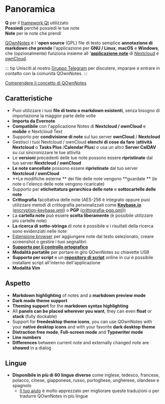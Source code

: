 # Panoramica

<template>
<v-carousel cycle show-arrows-on-hover>
  <v-carousel-item>
    <img src="/screenshots/screenshot.png" alt="Schermata di QOwnNotes" />
    <div class="sheet">
      Modifica le tue note con evidenziazione del markdown, tag colorati e sottocartelle
    </div>
  </v-carousel-item>
  <v-carousel-item>
    <img src="/screenshots/screenshot-minimal.png" alt="Vista minima" />
    <div class="sheet">
      Interfaccia utente predefinita minima che può essere rimossa ancora di più
    </div>
  </v-carousel-item>
  <v-carousel-item>
    <img src="/screenshots/screenshot-vertical.png" alt="Vista verticale" />
    <div class="sheet">
      Visualizza le tue note in una vista markdown verticale spostando i pannelli
    </div>
  </v-carousel-item>
  <v-carousel-item>
    <img src="/screenshots/screenshot-portable-mode.png" alt="Modalità portabile" />
    <div class="sheet">
      Modalità portatile per chiavette USB
    </div>
  </v-carousel-item>
  <v-carousel-item>
    <img src="/screenshots/screenshot-1col.png" alt="Una colonna" />
    <div class="sheet">
      Tutti i pannelli possono essere posizionati dove vuoi
    </div>
  </v-carousel-item>
  <v-carousel-item>
    <img src="/screenshots/screenshot-darkmode.png" alt="Schermata di QOwnNotes" />
    <div class="sheet">
      Modalità notte
    </div>
  </v-carousel-item>
  <v-carousel-item>
    <img src="/screenshots/screenshot-distraction-free-mode.png" alt="screenshot-distraction-free-mode" />
    <div class="sheet">
      Modalità senza distrazioni
    </div>
  </v-carousel-item>
  <v-carousel-item>
    <img src="/screenshots/screenshot-encrypted-note-decrypted.png" alt="Nota crittografia" />
    <div class="sheet">
      Crittografia delle note AES opzionale (anche con script)
    </div>
  </v-carousel-item>
  <v-carousel-item>
    <img src="/screenshots/screenshot-encrypted-note.png" alt="Nota crittografata" />
    <div class="sheet">
      Le note crittografate sono ancora testo
    </div>
  </v-carousel-item>
  <v-carousel-item>
    <img src="/screenshots/screenshot-diff.png" alt="screenshot diff" />
    <div class="sheet">
      Mostra la differenza tra le note quando è stata modificata esternamente
    </div>
  </v-carousel-item>
  <v-carousel-item>
    <img src="/screenshots/screenshot-export-print.png" alt="screenshot-export-print" />
    <div class="sheet">
      Nota esportazione e stampa in PDF
    </div>
  </v-carousel-item>
  <v-carousel-item>
    <img src="/screenshots/screenshot-freedesktop-theme.png" alt="screenshot-freedesktop-theme" />
    <div class="sheet">
      Icone tramite il tema Freedesktop
    </div>
  </v-carousel-item>
  <v-carousel-item>
    <img src="/screenshots/screenshot-other-workspace.png" alt="screenshot-other-workspace" />
    <div class="sheet">
      Puoi avere diversi spazi di lavoro
    </div>
  </v-carousel-item>
  <v-carousel-item>
    <img src="/screenshots/screenshot-qml.png" alt="screenshot-qml" />
    <div class="sheet">
      Scriptable
    </div>
  </v-carousel-item>
  <v-carousel-item>
    <img src="/screenshots/screenshot-russian.png" alt="screenshot-russian" />
    <div class="sheet">
      Translated to many languages
    </div>
  </v-carousel-item>
  <v-carousel-item>
    <img src="/screenshots/screenshot-search-in-all-notes.png" alt="screenshot-search-in-all-notes" />
    <div class="sheet">
      Cerca in tutte le note
    </div>
  </v-carousel-item>
  <v-carousel-item>
    <img src="/screenshots/screenshot-search-in-current-note.png" alt="screenshot-search-in-current-note" />
    <div class="sheet">
      Cerca nella nota corrente
    </div>
  </v-carousel-item>
  <v-carousel-item>
    <img src="/screenshots/screenshot-settings-note-folders.png" alt="screenshot-settings-note-folders" />
    <div class="sheet">
      In grado di utilizzare più cartelle di note
    </div>
  </v-carousel-item>
  <v-carousel-item>
    <img src="/screenshots/screenshot-todo.png" alt="screenshot-todo" />
    <div class="sheet">
      Gestisci le tue liste di cose da fare tramite CalDAV
    </div>
  </v-carousel-item>
  <v-carousel-item>
    <img src="/screenshots/screenshot-trash.png" alt="screenshot-trash" />
    <div class="sheet">
      Gestisci le note cestinate sul tuo server Nextcloud
    </div>
  </v-carousel-item>
  <v-carousel-item>
    <img src="/screenshots/screenshot-versioning.png" alt="screenshot-versioning" />
    <div class="sheet">
      Gestisci le versioni delle note sul tuo server Nextcloud
    </div>
  </v-carousel-item>
</v-carousel>
</template>

<v-divider />

**Q** per il [framework Qt](https://www.qt.io/) utilizzato  
**Possiedi** perché possiedi le tue note  
**Note** per le note che prendi

<v-divider />

[QOwnNotes](https://www.qownnotes.org/) è l '**open source** (GPL) file di testo semplice **annotazione di markdown che prende** l'applicazione per **GNU / Linux**, **macOS** e **Windows**, che (opzionalmente) funziona insieme all '[**applicazione note**](https://github.com/nextcloud/notes) di [Nextcloud](https://nextcloud.com/) e [ownCloud](https://owncloud.org/).

::: tip
Unisciti al nostro [Gruppo Telegram](https://t.me/QOwnNotes) per discutere, imparare e entrare in contatto con la comunità QOwnNotes.
:::

[Comprendere il concetto di QOwnNotes](concept.md)

## Caratteristiche
- Puoi utilizzare i tuoi **file di testo o markdown esistenti**, senza bisogno di importazione la maggior parte delle volte
- **Importa da Evernote**
- **Compatibile** con l'applicazione Notes di **Nextcloud / ownCloud** e **mobile** e Nextcloud Text
- Supporto per **condivisione di note** sul tuo server **ownCloud** / **Nextcloud**
- Gestisci i tuoi Nextcloud / ownCloud **elenchi di cose da fare** (**attività Nextcloud** o **Tasks Plus** /**Calendar Plus**) o usa un altro **Server CalDAV** su cui sincronizzare le tue attività
- Le **versioni** precedenti delle tue note possono essere **ripristinate** dal tuo server **Nextcloud / ownCloud**
- **Le note cancellate** possono essere **ripristinate** dal tuo server **Nextcloud / ownCloud**
- **Le modifiche esterne ** dei file delle note vengono **guardate ** (le note o l'elenco delle note vengono ricaricate)
- Supporto per **etichettatura gerarchica delle note** e **sottocartelle delle note**
- **Crittografia** facoltativa delle note (AES-256 è integrato oppure puoi utilizzare metodi di crittografia personalizzati come **[Keybase.io](https://keybase.io/)** ([encryption-keybase.qml](https://github.com/pbek/QOwnNotes/blob/develop/doc/scripting/encryption-keybase.qml)) o **PGP** ([crittografia-pgp.qml](https://github.com/pbek/QOwnNotes/blob/develop/doc/scripting/encryption-pgp.qml)))
- La **cartella note** può essere **scelta liberamente** (è possibile utilizzare più cartelle note)
- **La ricerca di sotto-stringa** di note è possibile e i risultati della ricerca sono evidenziati nelle note
- [Estensione browser](browser-extension.md) per aggiungere note dal testo selezionato, creare screenshot o gestire i tuoi segnalibri
- [**Supporto per il controllo ortografico**](../editor/spellchecking.md)
- **Modalità portatile** per portare in giro QOwnNotes su chiavette USB
- **Supporto per script** e un [**repository di script**](https://github.com/qownnotes/scripts) online in cui è possibile installare script all'interno dell'applicazione
- **Modalità Vim**


## Aspetto
- **Markdown highlighting** of notes and a **markdown preview mode**
- **Dark mode theme support**
- **Theming support** for the **markdown syntax highlighting**
- All **panels can be placed wherever you want**, they can even **float** or **stack** (fully dockable)
- Support for **freedesktop theme icons**, you can use QOwnNotes with your **native desktop icons** and with your favorite **dark desktop theme**
- **Distraction free mode**, **Full-screen mode** and **Typewriter mode**
- **Line numbers**
- **Differences** between current note and externally changed note are **showed** in a dialog

## Lingue
- **Disponibile in più di 60 lingue diverse** come inglese, tedesco, francese, polacco, cinese, giapponese, russo, portoghese, ungherese, olandese e spagnolo
  - [Il tuo aiuto](../contributing/translation.md) è molto apprezzato per migliorare queste traduzioni o per tradurre QOwnNotes in più lingue

<style>
.sheet {
  position: absolute;
  bottom: 50px;
  background-color: rgba(0,0,0, 0.5);
  color: white;
  text-align: center;
  display: flex;
  align-items:center;
  justify-content:center;
  height: 50px;
  width: 100%;
}

.v-window__next {
  right: 0;
}

@media (max-width: 500px) {
  .v-carousel {
    height: 400px!important;
  }
}

@media (max-width: 350px) {
  .v-carousel {
    height: 250px!important;
  }
}

@media (max-width: 200px) {
  .v-carousel {
    height: 150px!important;
  }
}
</style>
